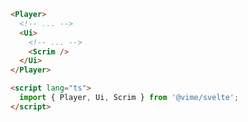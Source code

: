 ```html {5,10} title="example.svelte"
<Player>
  <!-- ... -->
  <Ui>
    <!-- ... -->
    <Scrim />
  </Ui>
</Player>

<script lang="ts">
  import { Player, Ui, Scrim } from '@vime/svelte';
</script>
```

